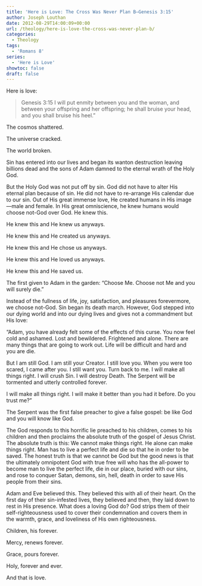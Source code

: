 ```yaml
---
title: 'Here is Love: The Cross Was Never Plan B—Genesis 3:15'
author: Joseph Louthan
date: 2012-08-29T14:00:09+00:00
url: /theology/here-is-love-the-cross-was-never-plan-b/
categories:
  - Theology
tags:
  - 'Romans 8'
series:
  - 'Here is Love'
showtoc: false
draft: false
---
```

Here is love:

>Genesis 3:15 I will put enmity between you and the woman, and between your offspring and her offspring; he shall bruise your head, and you shall bruise his heel.”

The cosmos shattered.

The universe cracked.

The world broken.

Sin has entered into our lives and began its wanton destruction leaving billions dead and the sons of Adam damned to the eternal wrath of the Holy God.

But the Holy God was not put off by sin. God did not have to alter His eternal plan because of sin. He did not have to re-arrange His calendar due to our sin. Out of His great immense love, He created humans in His image—male and female. In His great omniscience, he knew humans would choose not-God over God. He knew this.

He knew this and He knew us anyways.

He knew this and He created us anyways.

He knew this and He chose us anyways.

He knew this and He loved us anyways.

He knew this and He saved us.

The first given to Adam in the garden: “Choose Me. Choose not Me and you will surely die.”

Instead of the fullness of life, joy, satisfaction, and pleasures forevermore, we choose not-God. Sin began its death march. However, God stepped into our dying world and into our dying lives and gives not a commandment but His love:

“Adam, you have already felt some of the effects of this curse. You now feel cold and ashamed. Lost and bewildered. Frightened and alone. There are many things that are going to work out. Life will be difficult and hard and you are die.

But I am still God. I am still your Creator. I still love you. When you were too scared, I came after you. I still want you. Turn back to me. I will make all things right. I will crush Sin. I will destroy Death. The Serpent will be tormented and utterly controlled forever.

I will make all things right. I will make it better than you had it before. Do you trust me?”

The Serpent was the first false preacher to give a false gospel: be like God and you will know like God.

The God responds to this horrific lie preached to his children, comes to his children and then proclaims the absolute truth of the gospel of Jesus Christ. The absolute truth is this: We cannot make things right. He alone can make things right. Man has to live a perfect life and die so that he in order to be saved. The honest truth is that we cannot be God but the good news is that the ultimately omnipotent God with true free will who has the all-power to become man to live the perfect life, die in our place, buried with our sins, and rose to conquer Satan, demons, sin, hell, death in order to save His people from their sins.

Adam and Eve believed this. They believed this with all of their heart. On the first day of their sin-infested lives, they believed and then, they laid down to rest in His presence. What does a loving God do? God strips them of their self-righteousness used to cover their condemnation and covers them in the warmth, grace, and loveliness of His own righteousness.

Children, his forever.

Mercy, renews forever.

Grace, pours forever.

Holy, forever and ever.

And that is love.
